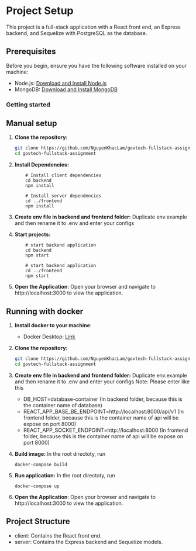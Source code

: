 # Project Setup

This project is a full-stack application with a React front end, an Express backend, and Sequelize with PostgreSQL as the database.

## Prerequisites

Before you begin, ensure you have the following software installed on your machine:

- Node.js: [Download and Install Node.js](https://nodejs.org/)
- MongoDB: [Download and Install MongoDB](https://www.mongodb.com/try/download/community)

### Getting started

## Manual setup

1. **Clone the repository:**

   ```bash
   git clone https://github.com/NguyenKhacLam/govtech-fullstack-assignment.git
   cd govtech-fullstack-assignment

   ```

2. **Install Dependencies:**

   ```
       # Install client dependencies
       cd backend
       npm install

       # Install server dependencies
       cd ../frontend
       npm install
   ```

3. **Create env file in backend and frontend folder:**
   Duplicate env.example and then rename it to .env and enter your configs

4. **Start projects:**

   ```
       # start backend application
       cd backend
       npm start

       # start backend application
       cd ../frontend
       npm start
   ```

5. **Open the Application**:
   Open your browser and navigate to http://localhost:3000 to view the application.

## Running with docker

1. **Install docker to your machine**:
   - Docker Desktop: [Link](https://www.docker.com/products/docker-desktop/)
2. **Clone the repository:**

   ```bash
   git clone https://github.com/NguyenKhacLam/govtech-fullstack-assignment.git
   cd govtech-fullstack-assignment
   ```

3. **Create env file in backend and frontend folder:**
   Duplicate env.example and then rename it to .env and enter your configs
   Note: Please enter like this

   - DB_HOST=database-container (In backend folder, because this is the container name of database)
   - REACT_APP_BASE_BE_ENDPOINT=http://localhost:8000/api/v1 (In frontend folder, because this is the container name of api will be expose on port 8000)
   - REACT_APP_SOCKET_ENDPOINT=http://localhost:8000 (In frontend folder, because this is the container name of api will be expose on port 8000)

4. **Build image:**
   In the root directoty, run

   ```
   docker-compose build

   ```

5. **Run application:**
   In the root directoty, run

   ```
   docker-compose up

   ```

6. **Open the Application**:
   Open your browser and navigate to http://localhost:3000 to view the application.

## Project Structure

- client: Contains the React front end.
- server: Contains the Express backend and Sequelize models.
